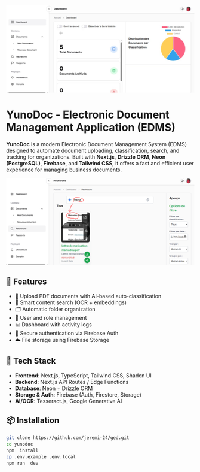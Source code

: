 
![screenshot](./public/yuno1.jpg)
# YunoDoc - Electronic Document Management Application (EDMS)

**YunoDoc** is a modern Electronic Document Management System (EDMS) designed to automate document uploading, classification, search, and tracking for organizations. Built with **Next.js**, **Drizzle ORM**, **Neon (PostgreSQL)**, **Firebase**, and **Tailwind CSS**, it offers a fast and efficient user experience for managing business documents.

![screenshot](./public/yuno3.png)

## 🚀 Features

- 📁 Upload PDF documents with AI-based auto-classification
- 🔎 Smart content search (OCR + embeddings)
- 🗂️ Automatic folder organization
- 👥 User and role management
- 📊 Dashboard with activity logs
- 🔐 Secure authentication via Firebase Auth
- ☁️ File storage using Firebase Storage

## 🧰 Tech Stack

- **Frontend**: Next.js, TypeScript, Tailwind CSS, Shadcn UI
- **Backend**: Next.js API Routes / Edge Functions
- **Database**: Neon + Drizzle ORM
- **Storage & Auth**: Firebase (Auth, Firestore, Storage)
- **AI/OCR**: Tesseract.js, Google Generative AI

## 📦 Installation

```bash
git clone https://github.com/jeremi-24/ged.git
cd yunodoc
npm  install
cp .env.example .env.local
npm run  dev
